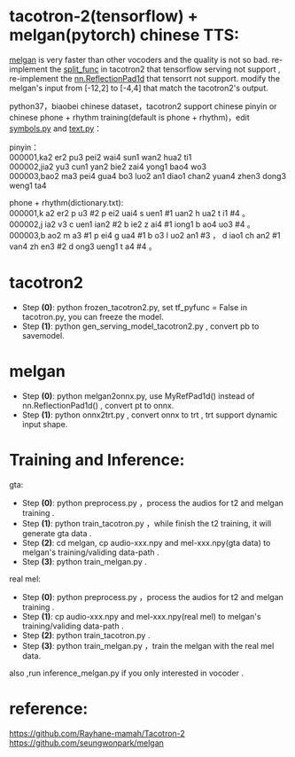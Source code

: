 # tacotron-2(tensorflow) + melgan(pytorch) chinese TTS:  
  
  
[melgan](https://github.com/seungwonpark/melgan) is very faster than other vocoders and the quality is not so bad. re-implement the [split_func](./tacotron/models/tacotron.py) in tacotron2 that tensorflow serving not support , re-implement the [nn.ReflectionPad1d](./melgan_vocoder/model/res_stack.py) that tensorrt not support. modify the 
melgan's input from [-12,2] to [-4,4] that match the tacotron2's output.   
  
python37，biaobei chinese dataset，tacotron2 support chinese pinyin or chinese phone + rhythm training(default is phone + rhythm)，edit [symbols.py](./tacotron/utils/symbols.py) and [text.py](./tacotron/utils/text.py)：
  
pinyin：  
	000001,ka2 er2 pu3 pei2 wai4 sun1 wan2 hua2 ti1  
	000002,jia2 yu3 cun1 yan2 bie2 zai4 yong1 bao4 wo3  
	000003,bao2 ma3 pei4 gua4 bo3 luo2 an1 diao1 chan2 yuan4 zhen3 dong3 weng1 ta4  
  
phone + rhythm(dictionary.txt):  
	000001,k a2 er2 p u3 #2 p ei2 uai4 s uen1 #1 uan2 h ua2 t i1 #4  。   
	000002,j ia2 v3 c uen1 ian2 #2 b ie2 z ai4 #1 iong1 b ao4 uo3 #4  。   
	000003,b ao2 m a3 #1 p ei4 g ua4 #1 b o3 l uo2 an1 #3  ， d iao1 ch an2 #1 van4 zh en3 #2 d ong3 ueng1 t a4 #4  。   
  
# tacotron2    
- Step **(0)**: python frozen_tacotron2.py, set tf_pyfunc = False in tacotron.py, you can freeze the model.  
- Step **(1)**: python gen_serving_model_tacotron2.py , convert pb to savemodel.  

# melgan  
- Step **(0)**: python melgan2onnx.py, use MyRefPad1d() instead of nn.ReflectionPad1d() , convert pt to onnx.  
- Step **(1)**: python onnx2trt.py , convert onnx to trt , trt support dynamic input shape.  
  
# Training and Inference:  
  
gta:  
- Step **(0)**: python preprocess.py ，process the audios for t2 and melgan training .  
- Step **(1)**: python train_tacotron.py ，while finish the t2 training, it will generate gta data .  
- Step **(2)**: cd melgan, cp audio-xxx.npy and mel-xxx.npy(gta data) to melgan's training/validing data-path .  
- Step **(3)**: python train_melgan.py .  
  
real mel:  
- Step **(0)**: python preprocess.py ，process the audios for t2 and melgan training .  
- Step **(1)**: cp audio-xxx.npy and mel-xxx.npy(real mel) to melgan's training/validing data-path .  
- Step **(2)**: python train_tacotron.py .  
- Step **(3)**: python train_melgan.py ，train the melgan with the real mel data.  
  
also ,run inference_melgan.py if you only interested in vocoder .  
  
  
# reference:  
https://github.com/Rayhane-mamah/Tacotron-2  
https://github.com/seungwonpark/melgan  
  
